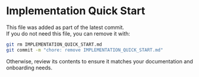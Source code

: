 # Implementation Quick Start

This file was added as part of the latest commit.  
If you do not need this file, you can remove it with:

```sh
git rm IMPLEMENTATION_QUICK_START.md
git commit -m "chore: remove IMPLEMENTATION_QUICK_START.md"
```

Otherwise, review its contents to ensure it matches your documentation and onboarding needs.
